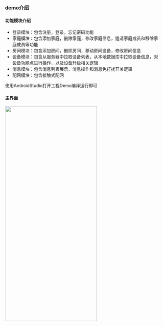 ### demo介绍

#### 功能模块介绍

  * 登录模块：包含注册，登录，忘记密码功能
  * 家庭模块：包含添加家庭，删除家庭，修改家庭信息，邀请家庭成员和移除家庭成员等功能
  * 房间模块：包含添加房间，删除房间，移动房间设备，修改房间信息
  * 设备模块：包含从服务器中拉取设备列表，从本地数据库中拉取设备信息，对设备功能点进行操作，以及设备升级相关逻辑
  * 消息模块：包含消息列表展示，消息操作和消息免打扰开关逻辑
  * 配网模块：包含接触式配网




使用AndroidStudio打开工程Demo编译运行即可

#### 主界面

<img src="https://resource.eziot.com/group1/M00/00/80/CtwQE2GUrHGACi31AADA2nZ-90k543.jpg" width = "300px" height = "700px"  />

